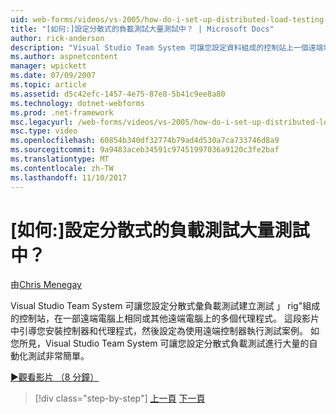 ```yaml
---
uid: web-forms/videos/vs-2005/how-do-i-set-up-distributed-load-testing-for-high-volume-tests
title: "[如何:]設定分散式的負載測試大量測試中？ | Microsoft Docs"
author: rick-anderson
description: "Visual Studio Team System 可讓您設定資料組成的控制站上一個遠端電腦與 multipl 分散式彙負載測試建立測試 rig'..."
ms.author: aspnetcontent
manager: wpickett
ms.date: 07/09/2007
ms.topic: article
ms.assetid: d5c42efc-1457-4e75-87e8-5b41c9ee8a80
ms.technology: dotnet-webforms
ms.prod: .net-framework
msc.legacyurl: /web-forms/videos/vs-2005/how-do-i-set-up-distributed-load-testing-for-high-volume-tests
msc.type: video
ms.openlocfilehash: 60854b340df32774b79ad4d530a7ca733746d8a9
ms.sourcegitcommit: 9a9483aceb34591c97451997036a9120c3fe2baf
ms.translationtype: MT
ms.contentlocale: zh-TW
ms.lasthandoff: 11/10/2017
---
```

<a name="how-do-i-set-up-distributed-load-testing-for-high-volume-tests"></a>[如何:]設定分散式的負載測試大量測試中？
====================
由[Chris Menegay](https://twitter.com/CMenegay)

Visual Studio Team System 可讓您設定分散式彙負載測試建立測試 」 rig"組成的控制站，在一部遠端電腦上相同或其他遠端電腦上的多個代理程式。 這段影片中引導您安裝控制器和代理程式，然後設定為使用遠端控制器執行測試案例。 如您所見，Visual Studio Team System 可讓您設定分散式負載測試進行大量的自動化測試非常簡單。

[&#9654;觀看影片 （8 分鐘）](https://channel9.msdn.com/Blogs/ASP-NET-Site-Videos/how-do-i-set-up-distributed-load-testing-for-high-volume-tests)

>[!div class="step-by-step"]
[上一頁](how-do-i-tune-web-application-performance-with-profiling.md)
[下一頁](how-do-i-enforce-coding-standards-with-code-analysis.md)
